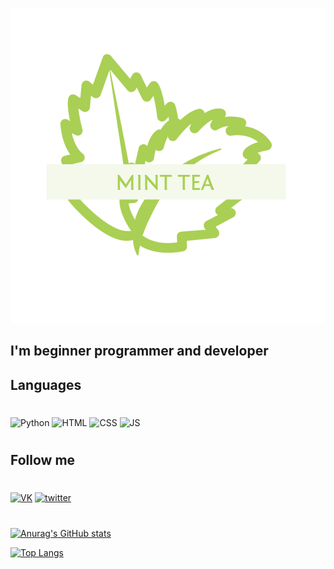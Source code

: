 ![header](https://github.com/xMintTea/XMintTea/blob/main/assets/minttea.png)

## I'm beginner programmer and developer

## Languages
#
![Python](https://img.shields.io/badge/-Python-FFD43B?style=for-the-badge&logo=Python&logoColor=306998) ![HTML](https://img.shields.io/badge/-HTML-202020?style=for-the-badge&logo=html5&logoColor=FF5733) ![CSS](https://img.shields.io/badge/-CSS-202020?style=for-the-badge&logo=css3&logoColor=264de4) ![JS](https://img.shields.io/badge/-JavaScript-323330?style=for-the-badge&logo=javascript&logoColor=f0db4f)
#

## Follow me

#
[![VK](https://img.shields.io/badge/-VK-b8b8bb?style=for-the-badge&logo=vk&logoColor=486a8d)](https://vk.com/eeveewasnottaken) [![twitter](https://img.shields.io/badge/-Twitter-14171A?style=for-the-badge&logo=twitter&logoColor=1DA1F2)](https://twitter.com/MintTea2077)

#

[![Anurag's GitHub stats](https://github-readme-stats.vercel.app/api?username=xMintTea&show_icons=true&theme=dracula&)](https://github.com/anuraghazra/github-readme-stats)

[![Top Langs](https://github-readme-stats.vercel.app/api/top-langs/?username=XMintTea&show_icons=true&theme=dracula&)](https://github.com/anuraghazra/github-readme-stats)
